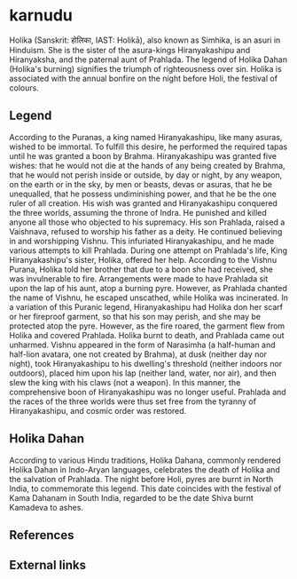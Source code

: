 # karnudu

Holika (Sanskrit: होलिका, IAST: Holikā), also known as Simhika, is an asuri in Hinduism. She is the sister of the asura-kings Hiranyakashipu and Hiranyaksha, and the paternal aunt   of Prahlada.
The legend of Holika Dahan (Holika's burning) signifies the triumph of righteousness over sin. Holika is associated with the annual bonfire on the night before Holi, the festival of colours.


## Legend


According to the Puranas, a king named Hiranyakashipu, like many asuras, wished to be immortal. To fulfill this desire, he performed the required tapas until he was granted a boon by Brahma. Hiranyakashipu was granted five wishes: that he would not die at the hands of any being created by Brahma, that he would not perish inside or outside, by day or night, by any weapon, on the earth or in the sky, by men or beasts, devas or asuras, that he be unequalled, that he possess undiminishing power, and that he be the one ruler of all creation. His wish was granted and Hiranyakashipu conquered the three worlds, assuming the throne of Indra. He punished and killed anyone all those who objected to his supremacy. His son Prahlada, raised a Vaishnava, refused to worship his father as a deity. He continued believing in and worshipping Vishnu.
This infuriated Hiranyakashipu, and he made various attempts to kill Prahlada. During one attempt on Prahlada's life, King Hiranyakashipu's sister, Holika, offered her help. According to the Vishnu Purana, Holika told her brother that due to a boon she had received, she was invulnerable to fire. Arrangements were made to have Prahlada sit upon the lap of his aunt, atop a burning pyre. However, as Prahlada chanted the name of Vishnu, he escaped unscathed, while Holika was incinerated.
In a variation of this Puranic legend, Hiranyakashipu had Holika don her scarf or her fireproof garment, so that his son may perish, and she may be protected atop the pyre. However, as the fire roared, the garment flew from Holika and covered Prahlada. Holika burnt to death, and Prahlada came out unharmed.
Vishnu appeared in the form of Narasimha (a half-human and half-lion avatara, one not created by Brahma), at dusk (neither day nor night), took Hiranyakashipu to his dwelling's threshold (neither indoors nor outdoors), placed him upon his lap (neither land, water, nor air), and then slew the king with his claws (not a weapon). In this manner, the comprehensive boon of Hiranyakashipu was no longer useful. Prahlada and the races of the three worlds were thus set free from the tyranny of Hiranyakashipu, and cosmic order was restored.


## Holika Dahan


According to various Hindu traditions, Holika Dahana, commonly rendered Holika Dahan in Indo-Aryan languages, celebrates the death of Holika and the salvation of Prahlada. The night before Holi, pyres are burnt in North India, to commemorate this legend. This date coincides with the festival of Kama Dahanam in South India, regarded to be the date Shiva burnt Kamadeva to ashes. 


## References



## External links

